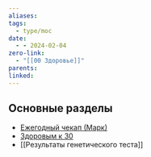 ```yaml
---
aliases: 
tags:
  - type/moc
date:
  - - 2024-02-04
zero-link:
  - "[[00 Здоровье]]"
parents: 
linked:
---
```

## Основные разделы
- [Ежегодный чекап (Марк)](Ежегодный%20чекап%20(Марк).md)
- [Здоровым к 30](Здоровым%20к%2030.md)
- [[Результаты генетического теста]]

## 